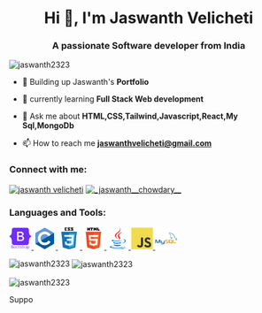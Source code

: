 <h1 align="center">Hi 👋, I'm Jaswanth Velicheti</h1>
<h3 align="center">A passionate Software developer from India</h3>

<p align="left"> <img src="https://komarev.com/ghpvc/?username=jaswanth2323&label=Profile%20views&color=0e75b6&style=flat" alt="jaswanth2323" /> </p>

- 🔭 Building up Jaswanth's **Portfolio**

- 🌱  currently learning **Full Stack Web development**

- 💬 Ask me about **HTML,CSS,Tailwind,Javascript,React,My Sql,MongoDb**

- 📫 How to reach me **jaswanthvelicheti@gmail.com**

<h3 align="left">Connect with me:</h3>
<p align="left">
<a href="https://linkedin.com/in/jaswanth velicheti" target="blank"><img align="center" src="https://raw.githubusercontent.com/rahuldkjain/github-profile-readme-generator/master/src/images/icons/Social/linked-in-alt.svg" alt="jaswanth velicheti" height="30" width="40" /></a>
<a href="https://instagram.com/_jaswanth__chowdary__" target="blank"><img align="center" src="https://raw.githubusercontent.com/rahuldkjain/github-profile-readme-generator/master/src/images/icons/Social/instagram.svg" alt="_jaswanth__chowdary__" height="30" width="40" /></a>
</p>

<h3 align="left">Languages and Tools:</h3>
<p align="left"> <a href="https://getbootstrap.com" target="_blank" rel="noreferrer"> <img src="https://raw.githubusercontent.com/devicons/devicon/master/icons/bootstrap/bootstrap-plain-wordmark.svg" alt="bootstrap" width="40" height="40"/> </a> <a href="https://www.cprogramming.com/" target="_blank" rel="noreferrer"> <img src="https://raw.githubusercontent.com/devicons/devicon/master/icons/c/c-original.svg" alt="c" width="40" height="40"/> </a> <a href="https://www.w3schools.com/css/" target="_blank" rel="noreferrer"> <img src="https://raw.githubusercontent.com/devicons/devicon/master/icons/css3/css3-original-wordmark.svg" alt="css3" width="40" height="40"/> </a> <a href="https://www.w3.org/html/" target="_blank" rel="noreferrer"> <img src="https://raw.githubusercontent.com/devicons/devicon/master/icons/html5/html5-original-wordmark.svg" alt="html5" width="40" height="40"/> </a> <a href="https://www.java.com" target="_blank" rel="noreferrer"> <img src="https://raw.githubusercontent.com/devicons/devicon/master/icons/java/java-original.svg" alt="java" width="40" height="40"/> </a> <a href="https://developer.mozilla.org/en-US/docs/Web/JavaScript" target="_blank" rel="noreferrer"> <img src="https://raw.githubusercontent.com/devicons/devicon/master/icons/javascript/javascript-original.svg" alt="javascript" width="40" height="40"/> </a> <a href="https://www.mysql.com/" target="_blank" rel="noreferrer"> <img src="https://raw.githubusercontent.com/devicons/devicon/master/icons/mysql/mysql-original-wordmark.svg" alt="mysql" width="40" height="40"/> </a> </p>

<p><img align="left" src="https://github-readme-stats.vercel.app/api/top-langs?username=jaswanth2323&show_icons=true&locale=en&layout=compact" alt="jaswanth2323" /></p>

<p>&nbsp;<img align="center" src="https://github-readme-stats.vercel.app/api?username=jaswanth2323&show_icons=true&locale=en" alt="jaswanth2323" /></p>

<p><img align="center" src="https://github-readme-streak-stats.herokuapp.com/?user=jaswanth2323&" alt="jaswanth2323" /></p>

Suppo
